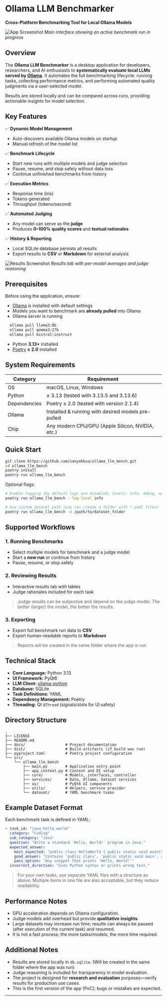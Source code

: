 # Ollama LLM Benchmarker

**Cross-Platform Benchmarking Tool for Local Ollama Models**

![App Screenshot](docs/running.png)
*Main interface showing an active benchmark run in progress*

## Overview

The **Ollama LLM Benchmarker** is a desktop application for developers, researchers, and AI enthusiasts to
**systematically evaluate local LLMs served by [Ollama](https://ollama.com/)**.
It automates the full benchmarking lifecycle: running tasks, collecting performance metrics, and performing automated
quality judgments via a user-selected model.

Results are stored locally and can be compared across runs, providing actionable insights for model selection.

## Key Features

✅ **Dynamic Model Management**

* Auto-discovers available Ollama models on startup
* Manual refresh of the model list

✅ **Benchmark Lifecycle**

* Start new runs with multiple models and judge selection
* Pause, resume, and stop safely without data loss
* Continue unfinished benchmarks from history

✅ **Execution Metrics**

* Response time (ms)
* Tokens generated
* Throughput (tokens/second)

✅ **Automated Judging**

* Any model can serve as the **judge**
* Produces **0–100% quality scores** and **textual rationales**

✅ **History & Reporting**

* Local SQLite database persists all results
* Export results to **CSV** or **Markdown** for external analysis

![Results Screenshot](docs/finished.png)
*Results tab with per-model averages and judge reasoning*

## Prerequisites

Before using the application, ensure:

* [Ollama](https://ollama.com/) is installed with default settings
* Models you want to benchmark are **already pulled** into Ollama
* Ollama server is running

```bash
  ollama pull llama3:8b
  ollama pull gemma3:27b
  ollama pull mistral:instruct
```

* Python **3.13+** installed
* [Poetry](https://python-poetry.org/) **≥ 2.0** installed

## System Requirements

| Category     | Requirement                                        |
|--------------|----------------------------------------------------|
| OS           | macOS, Linux, Windows                              |
| Python       | ≥ 3.13 (tested with 3.13.5 and 3.13.6)             |
| Dependencies | Poetry ≥ 2.0 (tested with version 2.1.4)           |
| Ollama       | Installed & running with desired models pre-pulled |
| Chip         | Any modern CPU/GPU (Apple Silicon, NVIDIA, etc.)   |

## Quick Start

```bash
git clone https://github.com/sanyokkua/ollama_llm_bench.git
cd ollama_llm_bench
poetry install
poetry run ollama_llm_bench
```

Optional flags:

```bash
# Enable logging (by default logs are disabled; levels: info, debug, warning)
poetry run ollama_llm_bench --log-level info

# Use custom dataset path (you can create a folder with *.yaml files)
poetry run ollama_llm_bench -d /path/to/dataset_folder
```

## Supported Workflows

### 1. Running Benchmarks

* Select multiple models for benchmark and a judge model
* Start a **new run** or continue from history
* Pause, resume, or stop safely

### 2. Reviewing Results

* Interactive results tab with tables
* Judge rationales included for each task

> Judge results can be subjective and depend on the judge model. The better (larger) the model, the better the results.

### 3. Exporting

* Export full benchmark run data to **CSV**
* Export human-readable reports to **Markdown**

> Reports will be created in the same folder where the app is run

## Technical Stack

* **Core Language:** Python 3.13
* **UI Framework:** PyQt6
* **LLM Client:** [ollama-python](https://pypi.org/project/ollama)
* **Database:** SQLite
* **Task Definitions:** YAML
* **Dependency Management:** Poetry
* **Threading:** Qt `QThread` (signals/slots for UI safety)

## Directory Structure

```
.
├── LICENSE
├── README.md
├── docs/                  # Project documentation
├── dist/                  # Build artifacts (if build was run)
├── pyproject.toml         # Poetry project configuration
└── src/
    └── ollama_llm_bench
        ├── main.py        # Application entry point
        ├── app_context.py # Context and DI setup
        ├── core/          # Models, interfaces, controller
        ├── services/      # Data, Ollama, dataset services
        ├── ui/            # PyQt6 UI components
        ├── utils/         # Helpers, service provider
        └── dataset/       # YAML benchmark tasks
```

## Example Dataset Format

Each benchmark task is defined in YAML:

```yaml
- task_id: "java_hello_world"
  category: "Coding"
  sub_category: "Java"
  question: "Write a standard 'Hello, World!' program in Java."
  expected_answer:
    most_expected: "public class HelloWorld { public static void main(String[] args) { System.out.println(\"Hello, World!\"); } }"
    good_answer: "Contains 'public class', 'public static void main', and 'System.out.println'."
    pass_option: "Any snippet that prints 'Hello, World!'"
  incorrect_direction: "Uses Python syntax or prints wrong text."
```

> For your own tasks, use separate YAML files with a structure as above. Multiple items in one file are also acceptable,
> but they reduce readability.

## Performance Notes

* GPU acceleration depends on Ollama configuration.
* Judge models add overhead but provide **qualitative insights**.
* Large datasets may increase run time; results can always be paused (after execution of the current task) and resumed.
* It is not a fast process; the more tasks/models, the more time required.

## Additional Notes

* Results are stored locally in `db.sqlite`. (Will be created in the same folder where the app was run)
* Judge reasoning is included for transparency in model evaluation.
* The project is designed for **research and evaluation** purposes—verify results for production use cases.
* This is the first version of the app (PoC); bugs or mistakes are expected.

---
